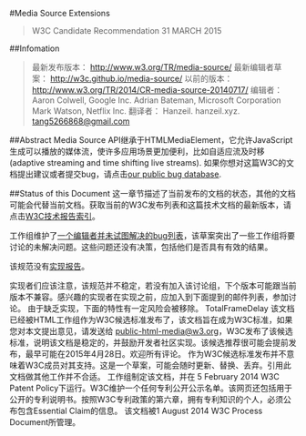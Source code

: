 #Media Source Extensions
> W3C Candidate Recommendation
> 31 MARCH 2015

##Infomation
>最新发布版本：
>http://www.w3.org/TR/media-source/
>最新编辑者草案：
>http://w3c.github.io/media-source/
>以前的版本：
>http://www.w3.org/TR/2014/CR-media-source-20140717/
>编辑者：
>Aaron Colwell, Google Inc.
>Adrian Bateman, Microsoft Corporation
>Mark Watson, Netflix Inc.
>翻译者：
>Hanzeil. hanzeil.xyz. tang5266868@gmail.com

##Abstract
Media Source API继承于HTMLMediaElement，它允许JavaScript生成可以播放的媒体流，使许多应用场景更加便利，比如自适应流及时移(adaptive streaming and time shifting live streams).
如果你想对这篇W3C的文档提出建议或者提交bug，请点击[our public bug database](https://www.w3.org/Bugs/Public/enter_bug.cgi?product=HTML%20WG&component=Media%20Source%20Extensions&short_desc=%5BMSE%5D%20).

##Status of this Document
这一章节描述了当前发布的文档的状态，其他的文档可能会代替当前文档。获取当前的W3C发布列表和这篇技术文档的最新版本，请点击[W3C技术报告索引](http://www.w3.org/TR/)。  

工作组维护了[一个编辑者并未试图解决的bug列表](http://w3.org/brief/Mjcw)，该草案突出了一些工作组将要讨论的未解决问题。这些问题还没有决策，包括他们是否具有有效的结果。  

该规范没有[实现报告](http://www.w3.org/wiki/ImplementationReport)。  

实现者们应该注意，该规范并不稳定，若没有加入该讨论组，下个版本可能跟当前版本不兼容。感兴趣的实现者在实现之前，应加入到下面提到的邮件列表，参加讨论。
由于缺乏实现，下面的特性有一定风险会被移除。
TotalFrameDelay
该文档已经被HTML工作组作为W3C候选标准发布了，该文档旨在成为W3C标准，如果您对本文提出意见，请发送给 public-html-media@w3.org，W3C发布了该候选标准，说明该文档是稳定的，并鼓励开发者社区实现。该候选推荐很可能会提前发布，最早可能在2015年4月28日。欢迎所有评论。
作为W3C候选标准发布并不意味着W3C成员对其支持。这是一个草案，可能会随时更新、替换、丢弃。引用此文档做其他工作并不合适。
工作组制定该文档，并在 5 February 2014 W3C Patent Policy下运行。W3C维护一个任何专利公开公示名单。该网页还包括用于公开的专利说明书。按照W3C专利政策的第六章，拥有专利知识的个人，必须公布包含Essential Claim的信息。
该文档被1 August 2014 W3C Process Document所管理。

